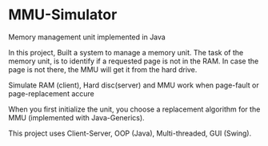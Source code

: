 # MMU-Simulator

Memory management unit implemented in Java

In this project, Built a system to manage a memory unit. The task of the memory unit, is to identify if a requested page is not in the RAM. In case the page is not there, the MMU will get it from the hard drive.

Simulate RAM (client), Hard disc(server) and MMU work when page-fault or page-replacement accure

When you first initialize the unit, you choose a replacement algorithm for the MMU (implemented with Java-Generics).

This project uses Client-Server, OOP (Java), Multi-threaded, GUI (Swing).
